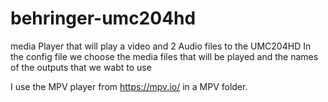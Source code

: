 # behringer-umc204hd
media Player that will play a video and 2 Audio files to the UMC204HD
In the config file we choose the media files that will be played and the names of the outputs that we wabt to use

I use the MPV player from https://mpv.io/ in a MPV folder.
